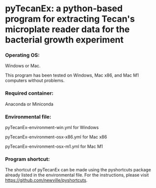 # pyTecanEx: a python-based program for extracting Tecan's microplate reader data for the bacterial growth experiment

### Operating OS: 

Windows or Mac.

This program has been tested on Windows, Mac x86, and Mac M1 computers without problems.


### Required container: 

Anaconda or Miniconda


### Environmental file:

pyTecanEx-environment-win.yml      for Windows

pyTecanEx-environment-osx-x86.yml  for Mac x86

pyTecanEx-environment-osx-m1.yml   for Mac M1

### Program shortcut:

The shortcut of pyTecanEx can be made using the pyshortcuts package already listed in the environmental file. For the instructions, please visit https://github.com/newville/pyshortcuts.
